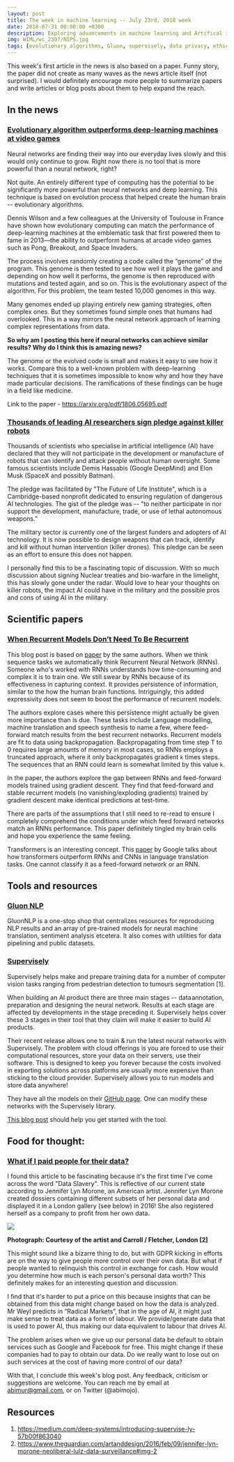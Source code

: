 ```yaml
---
layout: post
title: The week in machine learning -- July 23rd, 2018 week
date: 2018-07-31 00:00:00 +0300
description: Exploring advancements in machine learning and Artifical intelligence
img: WIML/wc_2307/NIPS.jpg
tags: [evolutionary algorithms, Gluon, supervisely, data privacy, ethics]
---
```


This week's first article in the news is also based on a paper. Funny story, the paper did not create as many waves as the news article itself (not surprised). I would definitely encourage more people to summarize papers and write articles or blog posts about them to help expand the reach.

## In the news

### [Evolutionary algorithm outperforms deep-learning machines at video games](https://www-technologyreview-com.cdn.ampproject.org/c/s/www.technologyreview.com/s/611568/evolutionary-algorithm-outperforms-deep-learning-machines-at-video-games/amp/)

Neural networks are finding their way into our everyday lives slowly and this would only continue to grow. Right now there is no tool that is more powerful than a neural network, right?

Not quite. An entirely different type of computing has the potential to be significantly more powerful than neural networks and deep learning. This technique is based on evolution process that helped create the human brain -- evolutionary algorithms.

Dennis Wilson and a few colleagues at the University of Toulouse in France have shown how evolutionary computing can match the performance of deep-learning machines at the emblematic task that first powered them to fame in 2013—the ability to outperform humans at arcade video games such as Pong, Breakout, and Space Invaders.

The process involves randomly creating a code called the “genome” of the program. This genome is then tested to see how well it plays the game and depending on how well it performs, the genome is then reproduced with mutations and tested again, and so on. This is the evolutionary aspect of the algorithm. For this problem, the team tested 10,000 genomes in this way.

Many genomes ended up playing entirely new gaming strategies, often complex ones. But they sometimes found simple ones that humans had overlooked. This in a way mirrors the neural network approach of learning complex representations from data.

**So why am I posting this here if neural networks can achieve similar results? Why do I think this is amazing news?**

The genome or the evolved code is small and makes it easy to see how it works. Compare this to a well-known problem with deep-learning techniques that it is sometimes impossible to know why and how they have made particular decisions. The ramifications of these findings can be huge in a field like medicine.

Link to the paper - https://arxiv.org/pdf/1806.05695.pdf

### [Thousands of leading AI researchers sign pledge against killer robots](https://www.theguardian.com/science/2018/jul/18/thousands-of-scientists-pledge-not-to-help-build-killer-ai-robots)

Thousands of scientists who specialise in artificial intelligence (AI) have declared that they will not participate in the development or manufacture of robots that can identify and attack people without human oversight. Some famous scientists include Demis Hassabis (Google DeepMind) and Elon Musk (SpaceX and possibly Batman).

The pledge was facilitated by "The Future of Life Institute", which is a Cambridge-based nonprofit dedicated to ensuring regulation of dangerous AI technologies. The gist of the pledge was -- "to neither participate in nor support the development, manufacture, trade, or use of lethal autonomous weapons.”  

The military sector is currently one of the largest funders and adopters of AI technology. It is now possible to design weapons that can track, identify and kill without human intervention (killer drones). This pledge can be seen as an effort to ensure this does not happen.

I personally find this to be a fascinating topic of discussion. With so much discussion about signing Nuclear treaties and bio-warfare in the limelight, this has slowly gone under the radar. Would love to hear your thoughts on killer robots, the impact AI could have in the military and the possible pros and cons of using AI in the military.

## Scientific papers

### [When Recurrent Models Don’t Need To Be Recurrent](http://www.offconvex.org/2018/07/27/approximating-recurrent/)

This blog post is based on [paper](http://www.offconvex.org/2018/07/27/approximating-recurrent/) by the same authors. When we think sequence tasks we automatically think Recurrent Neural Network (RNNs). Someone who's worked with RNNs understands how time-consuming and complex it is to train one. We still swear by RNNs because of its effectiveness in capturing context. It provides persistence of information, similar to the how the human brain functions. Intriguingly, this added expressivity does not seem to boost the performance of recurrent models.

The authors explore cases where this persistence might actually be given more importance than is due. These tasks include Language modelling, machine translation and speech synthesis to name a few, where feed-forward match results from the best recurrent networks. Recurrent models are fit to data using backpropagation. Backpropagating from time step T to 0 requires large amounts of memory in most cases, so RNNs employs a truncated approach, where it only backpropagates gradient `k` times steps. The sequences that an RNN could learn is somewhat limited by this value `k`.

In the paper, the authors explore the gap between RNNs and feed-forward models trained using gradient descent. They find that feed-forward and stable recurrent models (no vanishing/exploding gradients) trained by gradient descent make identical predictions at test-time.

There are parts of the assumptions that I still need to re-read to ensure I completely comprehend the conditions under which feed forward networks match an RNNs performance. This paper definitely tingled my brain cells and hope you experience the same feeling.

Transformers is an interesting concept. This [paper](https://ai.googleblog.com/2017/08/transformer-novel-neural-network.html) by Google talks about how transformers outperform RNNs and CNNs in language translation tasks. One cannot classify it as a feed-forward network or an RNN.

## Tools and resources

### [Gluon NLP](https://github.com/dmlc/gluon-nlp)

GluonNLP is a one-stop shop that centralizes resources for reproducing NLP results and an array of pre-trained models for neural machine translation, sentiment analysis etcetera. It also comes with utilities for data pipelining and public datasets.

### [Supervisely](https://supervise.ly/)

Supervisely helps make and prepare training data for a number of computer vision tasks ranging from pedestrian detection to tumours segmentation [1].

When building an AI product there are three main stages -- data annotation, preparation and designing the neural network. Results at each stage are affected by developments in the stage preceding it. Supervisely helps cover these 3 stages in their tool that they claim will make it easier to build AI products.

Their recent release allows one to train & run the latest neural networks with Supervisely. The problem with cloud offerings is you are forced to use their computational resources, store your data on their servers, use their software. This is designed to keep you forever because the costs involved in exporting solutions across platforms are usually more expensive than sticking to the cloud provider. Supervisely allows you to run models and store data anywhere!

They have all the models on their [GitHub page](https://github.com/supervisely/supervisely). One can modify these networks with the Supervisely library.

[This blog post](https://hackernoon.com/supervisely-goes-beyond-annotation-latest-deep-learning-models-out-of-the-box-144bc372d6f6) should help you get started with the tool.

## Food for thought:

### [What if I paid people for their data?](https://www.economist.com/the-world-if/2018/07/07/what-if-people-were-paid-for-their-data)

I found this article to be fascinating because it's the first time I've come across the word "Data Slavery". This is reflective of our current state according to Jennifer Lyn Morone, an American artist. Jennifer Lyn Morone created dossiers containing different subsets of her personal data and displayed it in a London gallery (see below) in 2016! She also registered herself as a company to profit from her own data.

![]({{site.baseurl}}/assets/img/WIML/wc_2307/artist_personal.jpg)

**Photograph: Courtesy of the artist and Carroll / Fletcher, London [2]**

This might sound like a bizarre thing to do, but with GDPR kicking in efforts are on the way to give people more control over their own data. But what if people wanted to relinquish this control in exchange for cash. How would you determine how much is each person's personal data worth? This definitely makes for an interesting question and discussion.

I find that it's harder to put a price on this because insights that can be obtained from this data might change based on how the data is analyzed. Mr Weyl predicts in “Radical Markets”, that in the age of AI, it might just make sense to treat data as a form of labour. We provide/generate data that is used to power AI, thus making our data equivalent to labour that drives AI.

The problem arises when we give up our personal data be default to obtain services such as Google and Facebook for free. This might change if these companies had to pay to obtain our data. Do we really want to lose out on such services at the cost of having more control of our data?

With that, I conclude this week's blog post. Any feedback, criticism or suggestions are welcome. You can reach me by email at abimur@gmail.com, or on Twitter (@abimojo).

## Resources

1. https://medium.com/deep-systems/introducing-supervise-ly-57b00f863040
2. https://www.theguardian.com/artanddesign/2016/feb/09/jennifer-lyn-morone-neoliberal-lulz-data-surveillance#img-2
